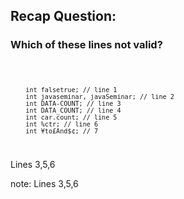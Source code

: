 ##  Recap Question:

### Which of these lines not valid?

<code>

        int falsetrue; // line 1
        int javaseminar, javaSeminar; // line 2
        int DATA-COUNT; // line 3
        int DATA_COUNT; // line 4
        int car.count; // line 5
        int %ctr; // line 6
        int ¥to£And$¢; // 7
</code>

<p class="fragment roll-in">Lines 3,5,6</p>

note:
    Lines 3,5,6
